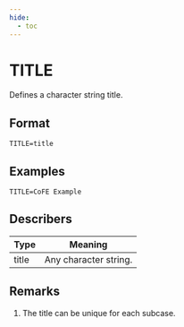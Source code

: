 ```yaml
---
hide:
  - toc
---
```

# TITLE
Defines a character string title.

## Format
`TITLE=title`

## Examples
`TITLE=CoFE Example`

## Describers
| Type       | Meaning  |
| ---------- | -------- |
| title      | Any character string.    |

## Remarks
1. The title can be unique for each subcase.
